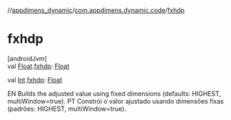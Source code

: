 //[appdimens_dynamic](../../README.md)/[com.appdimens.dynamic.code](README.md)/[fxhdp](fxhdp.md)

# fxhdp

[androidJvm]\
val [Float](https://kotlinlang.org/api/core/kotlin-stdlib/kotlin/-float/index.html).[fxhdp](fxhdp.md): [Float](https://kotlinlang.org/api/core/kotlin-stdlib/kotlin/-float/index.html)

val [Int](https://kotlinlang.org/api/core/kotlin-stdlib/kotlin/-int/index.html).[fxhdp](fxhdp.md): [Float](https://kotlinlang.org/api/core/kotlin-stdlib/kotlin/-float/index.html)

EN Builds the adjusted value using fixed dimensions (defaults: HIGHEST, multiWindow=true). PT Constrói o valor ajustado usando dimensões fixas (padrões: HIGHEST, multiWindow=true).